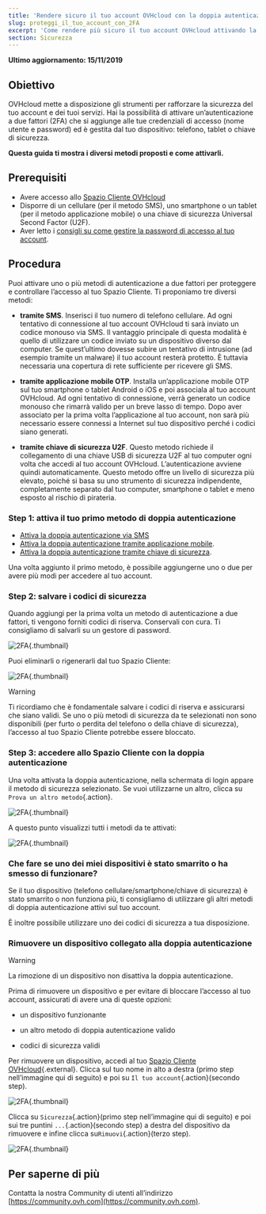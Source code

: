 ```yaml
---
title: 'Rendere sicuro il tuo account OVHcloud con la doppia autenticazione'
slug: proteggi_il_tuo_account_con_2FA
excerpt: 'Come rendere più sicuro il tuo account OVHcloud attivando la doppia autenticazione'
section: Sicurezza
---
```


**Ultimo aggiornamento: 15/11/2019**

## Obiettivo

OVHcloud mette a disposizione gli strumenti per rafforzare la sicurezza del tuo account e dei tuoi servizi.
Hai la possibilità di attivare un’autenticazione a due fattori (2FA) che si aggiunge alle tue credenziali di accesso (nome utente e password) ed è gestita dal tuo dispositivo: telefono, tablet o chiave di sicurezza. 

**Questa guida ti mostra i diversi metodi proposti e come attivarli.**

## Prerequisiti

- Avere accesso allo [Spazio Cliente OVHcloud](https://www.ovh.com/auth/?action=gotomanager)
- Disporre di un cellulare (per il metodo SMS), uno smartphone o un tablet (per il metodo applicazione mobile) o una chiave di sicurezza Universal Second Factor (U2F).
- Aver letto i [consigli su come gestire la password di accesso al tuo account](https://docs.ovh.com/it/customer/gestire-la-password/).

## Procedura

Puoi attivare uno o più metodi di autenticazione a due fattori per proteggere e controllare l’accesso al tuo Spazio Cliente. 
Ti proponiamo tre diversi metodi:

- **tramite SMS**. Inserisci il tuo numero di telefono cellulare. Ad ogni tentativo di connessione al tuo account OVHcloud ti sarà inviato un codice monouso via SMS. Il vantaggio principale di questa modalità è quello di utilizzare un codice inviato su un dispositivo diverso dal computer. Se quest’ultimo dovesse subire un tentativo di intrusione (ad esempio tramite un malware) il tuo account resterà protetto. È tuttavia necessaria una copertura di rete sufficiente per ricevere gli SMS.

- **tramite applicazione mobile OTP**. Installa un’applicazione mobile OTP sul tuo smartphone o tablet Android o iOS e poi associala al tuo account OVHcloud. Ad ogni tentativo di connessione, verrà generato un codice monouso che rimarrà valido per un breve lasso di tempo.
Dopo aver associato per la prima volta l’applicazione al tuo account, non sarà più necessario essere connessi a Internet sul tuo dispositivo perché i codici siano generati.


- **tramite chiave di sicurezza U2F**. Questo metodo richiede il collegamento di una chiave USB di sicurezza U2F al tuo computer ogni volta che accedi al tuo account OVHcloud. L’autenticazione avviene quindi automaticamente. Questo metodo offre un livello di sicurezza più elevato, poiché si basa su uno strumento di sicurezza indipendente, completamente separato dal tuo computer, smartphone o tablet e meno esposto al rischio di pirateria.

### Step 1: attiva il tuo primo metodo di doppia autenticazione

- [Attiva la doppia autenticazione via SMS](https://docs.ovh.com/it/customer/attiva_la_doppia_autenticazione_via_sms/)
- [Attiva la doppia autenticazione tramite applicazione mobile](https://docs.ovh.com/it/customer/attiva_la_doppia_autenticazione_tramite_applicazione_mobile/).
- [Attiva la doppia autenticazione tramite chiave di sicurezza](https://docs.ovh.com/it/customer/attiva_la_doppia_autenticazione_tramite_chiave_di_sicurezza/).

Una volta aggiunto il primo metodo, è possibile aggiungerne uno o due per avere più modi per accedere al tuo account.

### Step 2: salvare i codici di sicurezza

Quando aggiungi per la prima volta un metodo di autenticazione a due fattori, ti vengono forniti codici di riserva.  Conservali con cura. Ti consigliamo di salvarli su un gestore di password.

![2FA](images/2facodes.png){.thumbnail}

Puoi eliminarli o rigenerarli dal tuo Spazio Cliente: 

![2FA](images/2facodesaction.png){.thumbnail}

> [!warning]
>
> Ti ricordiamo che è fondamentale salvare i codici di riserva e assicurarsi che siano validi. Se uno o più metodi di sicurezza da te selezionati non sono disponibili (per furto o perdita del telefono o della chiave di sicurezza), l’accesso al tuo Spazio Cliente potrebbe essere bloccato.
> 


### Step 3: accedere allo Spazio Cliente con la doppia autenticazione

Una volta attivata la doppia autenticazione, nella schermata di login appare il metodo di sicurezza selezionato. Se vuoi utilizzarne un altro, clicca su `Prova un altro metodo`{.action}.

![2FA](images/2fasmsloginedit.png){.thumbnail}

A questo punto visualizzi tutti i metodi da te attivati:

![2FA](images/2faloginchoice.png){.thumbnail}

### Che fare se uno dei miei dispositivi è stato smarrito o ha smesso di funzionare?

Se il tuo dispositivo (telefono cellulare/smartphone/chiave di sicurezza) è stato smarrito o non funziona più, ti consigliamo di utilizzare gli altri metodi di doppia autenticazione attivi sul tuo account.

È inoltre possibile utilizzare uno dei codici di sicurezza a tua disposizione. 


### Rimuovere un dispositivo collegato alla doppia autenticazione

> [!warning]
>
> La rimozione di un dispositivo non disattiva la doppia autenticazione. 
> 
> Prima di rimuovere un dispositivo e per evitare di bloccare l’accesso al tuo account, assicurati di avere una di queste opzioni:
> 
> - un dispositivo funzionante
> 
> - un altro metodo di doppia autenticazione valido 
> 
> - codici di sicurezza validi
> 

Per rimuovere un dispositivo, accedi al tuo [Spazio Cliente OVHcloud](https://www.ovh.com/auth/?action=gotomanager){.external}. Clicca sul tuo nome in alto a destra (primo step nell’immagine qui di seguito) e poi su `Il tuo account`{.action}(secondo step). 

![2FA](images/2fadevicedeletion1.png){.thumbnail}

Clicca su `Sicurezza`{.action}(primo step nell’immagine qui di seguito) e poi sui tre puntini `...`{.action}(secondo step) a destra del dispositivo da rimuovere e infine clicca su`Rimuovi`{.action}(terzo step).

![2FA](images/2fadevicedeletion2.png){.thumbnail}


## Per saperne di più

Contatta la nostra Community di utenti all’indirizzo [https://community.ovh.com](https://community.ovh.com).